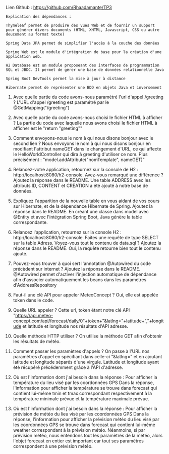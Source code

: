   Lien Github : 
   https://github.com/Rhaadamante/TP3
   
    Explication des dépendances : 
    
    Thymeleaf permet de produire des vues Web et de fournir un support pour générer divers documents (HTML, XHTML, Javascript, CSS ou autre deucoment au format texte)

    Spring Data JPA permet de simplifier l'accès à la couche des données

    Spring Web est le module d'intégration de base pour la création d'une application web.

    H2 Database est un module proposeant des interfaces de programmation SQL et JBDC. Il permet de gérer une base de données relationnelle Java

    Spring Boot DevTools permet la mise à jour à distance

    Hibernate permet de représenter une BDD en objets Java et inversement


  1. Avec quelle partie du code avons-nous paramétré l'url d'appel /greeting ?
  L'URL d'appel /greeting est paramétré par le @GetMapping("/greeting")

  2. Avec quelle partie du code avons-nous choisi le fichier HTML à afficher ?
  La partie du code avec laquelle nous avons choisi le fichier HTML à afficher est le "return "greeting""

  3. Comment envoyons-nous le nom à qui nous disons bonjour avec le second lien ?
  Nous envoyons le nom à qui nous disons bonjour en modifiant l'attribut nameGET dans le changement d'URL, ce qui affecte le HelloWorldController qui dira à greeting d'utiliser ce nom. Plus précisément : "model.addAttribute("nomTemplate", nameGET)"

  4. Relancez-votre application, retournez sur la console de H2 : http://localhost:8080/h2-console. Avez-vous remarqué une différence ? Ajoutez la réponse dans le README.
  Une table ADDRESS avec les attributs ID, CONTENT et CREATION a été ajouté à notre base de données.

  5. Expliquez l'apparition de la nouvelle table en vous aidant de vos cours sur Hibernate, et de la dépendance Hibernate de Spring. Ajoutez la réponse dans le README.
  En créant une classe dans model avec @Entity et avec l'intégration Spring Boot, Java génère la table correspondante.

  6. Relancez l'application, retournez sur la console H2 : http://localhost:8080/h2-console.
  Faites une requête de type SELECT sur la table Adress. Voyez-vous tout le contenu de data.sql ? Ajoutez la réponse dans le README.
  Oui, la requête retourne bien tout le contenu ajouté.

  7. Pouvez-vous trouver à quoi sert l'annotation @Autowired du code précèdent sur internet ? Ajoutez la réponse dans le README.
  @Autowired permet d'activer l'injection automatique de dépendance afin d'associer automatiquement les beans dans les paramètres d'AddressRepository

  8. Faut-il une clé API pour appeler MeteoConcept ?
  Oui, elle est appelée token dans le code.

  9. Quelle URL appeler ?
  Cette url, token étant notre clé API "https://api.meteo-concept.com/api/forecast/daily/0"+token+"&latlng="+latitude+","+longitude et latitude et longitude nos résultats d'API adresse.

  10. Quelle méthode HTTP utiliser ?
  On utilise la méthode GET afin d'obtenir les résultats de météo.

  11. Comment passer les paramètres d'appels ?
  On passe à l'URL nos paramètres d'appel en spécifiant dans celle-ci "&latlng=" et en ajoutant latitude et longitude séparés d'une virgule. Latitude et longitude ayant été récupéré précédemment grâce à l'API d'adresse.

  12. Où est l'information dont j'ai besoin dans la réponse : Pour afficher la température du lieu visé par les coordonnées GPS
  Dans la réponse, l'information pour afficher la température se trouve dans forecast qui contient lui-même tmin et tmax correspondant respectivement à la température minimale prévue et la température maximale prévue.

  13. Où est l'information dont j'ai besoin dans la réponse : Pour afficher la prévision de météo du lieu visé par les coordonnées GPS
  Dans la réponse, l'information pour afficher la prévision météo du lieu visé par les coordonnées GPS se trouve dans forecast qui contient lui-même weather correspondant à la prévision météo. Néanmoins, si par prévision météo, nous entendons tout les paramètres de la météo, alors l'objet forecast en entier est important car tout ses paramètres correspondent à une prévision météo.